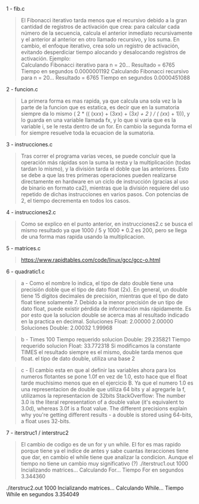 1 - fib.c

> El Fibonacci iterativo tarda menos que el recursivo debido a la gran cantidad de registros de activación que crea: para calcular cada número de la secuencia, calcula el anterior inmediato recursivamente y el anterior al anterior en otro llamado recursivo, y los suma. En cambio, el enfoque iterativo, crea solo un registro de activación, evitando desperdiciar tiempo alocando y desalocando registros de activación.
> Ejemplo:  
Calculando Fibonacci iterativo para n = 20...
 Resultado = 6765
 Tiempo en segundos 0.0000001192 
Calculando Fibonacci recursivo para n = 20...
 Resultado = 6765
 Tiempo en segundos 0.0000451088 


2 - funcion.c

> La primera forma es mas rapida, ya que calcula una sola vez la la parte de la funcion que es estatica, es decir que en la sumatoria siempre da lo mismo ( 2 * (( (x*x*x) + (3*x*x) + (3*x) + 2 ) / ( (x*x) + 1))), y lo guarda en una variable llamada fx, y lo que si varia que es la variable i, se le resta dentro de un for.
> En cambio la segunda forma el for siempre resuelve toda la ecuacion de la sumatoria.

3 - instrucciones.c

> Tras correr el programa varias veces, se puede concluir que la operación más
rápidas son la suma la resta y la multiplicación (todas tardan lo mismo),
y la división tarda el doble que las anteriores.
Esto se debe a que las tres primeras operaciones pueden realizarse directamente
en hardware en un ciclo de instrucción (gracias al uso de binario en formato
ca2), mientras que la división requiere del uso repetido de dichas
instrucciones en varios pasos.
Con potencias de 2, el tiempo decrementa en todos los casos.

4 - instrucciones2.c

>  Como se explico en el punto anterior, en instrucciones2.c se busca el mismo resultado ya que 1000 / 5 y 1000 * 0.2 es 200, pero se llega de una forma mas rapida usando la multiplicacion.

5 - matrices.c

> https://www.rapidtables.com/code/linux/gcc/gcc-o.html

6 - quadratic1.c

> a - Como el nombre lo indica, el tipo de dato double tiene una precisión doble que el tipo de dato float (2x). En general, un double tiene 15 dígitos decimales de precisión, mientras que el tipo de dato float tiene solamente 7.
Debido a la menor precisión de un tipo de dato float, puede existir pérdida de información más rápidamente.
Es por esto que la solucion double se acerca mas al resultado indicado en la practica en decimal.
Soluciones Float: 2.00000       2.00000
Soluciones Double: 2.00032      1.99968

> b - Times 100 
> Tiempo requerido solucion Double: 29.235821 Tiempo requerido solucion Float: 33.772318
> Si modificamos la constante TIMES el resultado siempre es el mismo, double tarda menos que float.
> el tipo de dato double, utiliza una base 2 

> c - El cambio esta en que al definir las variables ahora para los numeros flotantes se pone 1.0f en vez de 1.0, esto hace que el float tarde muchisimo menos que en el ejercicio B. Ya que el numero 1.0 es una representacion de double que utiliza 64 bits y al agregarle la f, utilizamos la representacion de 32bits
> StackOverflow: The number 3.0 is the literal representation of a double value (it's equivalent to 3.0d), whereas 3.0f is a float value. The different precisions explain why you're getting different results - a double is stored using 64-bits, a float uses 32-bits.

7 - iterstruc1 / interstruc2
> El cambio de codigo es de un for y un while.
> El for es mas rapido porque tiene ya el indice de antes y sabe cuantas iteracciones tiene que dar, en cambio el while tiene que analizar la condicion. Aunque el tiempo no tiene un cambio muy significativo (?)
./iterstruc1.out 1000
Incializando matrices...
Calculando For...
 Tiempo For en segundos 3.344360 

./iterstruc2.out 1000
Incializando matrices...
Calculando While...
Tiempo While en segundos 3.354049 


